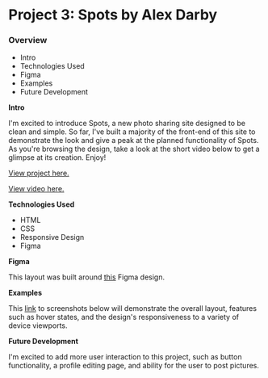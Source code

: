 # Project 3: Spots by Alex Darby

### Overview

- Intro
- Technologies Used
- Figma
- Examples
- Future Development

**Intro**

I'm excited to introduce Spots, a new photo sharing site designed to be clean and simple. So far, I've built a majority of the front-end of this site to demonstrate the look and give a peak at the planned functionality of Spots. As you're browsing the design, take a look at the short video below to get a glimpse at its creation. Enjoy!

[View project here.](https://alexdarby135.github.io/se_project_spots/)

[View video here.](https://drive.google.com/file/d/1b13Ja1q5DB1eQ8SUwIPPIquSZkavuNDA/view?usp=drive_link)

**Technologies Used**

- HTML
- CSS
- Responsive Design
- Figma

**Figma**

This layout was built around [this](https://www.figma.com/file/BBNm2bC3lj8QQMHlnqRsga/Sprint-3-Project-%E2%80%94-Spots?type=design&node-id=2%3A60&mode=design&t=afgNFybdorZO6cQo-1) Figma design.

**Examples**

This [link](https://github.com/alexdarby135/se_project_spots/releases/latest) to screenshots below will demonstrate the overall layout, features such as hover states, and the design's responsiveness to a variety of device viewports.

**Future Development**

I'm excited to add more user interaction to this project, such as button functionality, a profile editing page, and ability for the user to post pictures.
